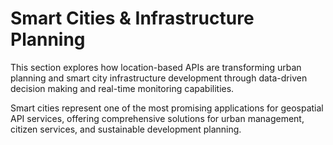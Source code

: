 # Smart Cities & Infrastructure Planning

This section explores how location-based APIs are transforming urban planning and smart city infrastructure development through data-driven decision making and real-time monitoring capabilities.

Smart cities represent one of the most promising applications for geospatial API services, offering comprehensive solutions for urban management, citizen services, and sustainable development planning.